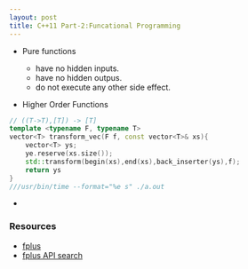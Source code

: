 ```yaml
---
layout: post
title: C++11 Part-2:Funcational Programming
---
```


- Pure functions
    - have no hidden inputs.
    - have no hidden outpus.
    - do not execute any other side effect.

- Higher Order Functions

```cpp
// ((T->T),[T]) -> [T]
template <typename F, typename T>
vector<T> transform_vec(F f, const vector<T>& xs){
    vector<T> ys;
    ye.reserve(xs.size());
    std::transform(begin(xs),end(xs),back_inserter(ys),f);
    return ys
}
///usr/bin/time --format="%e s" ./a.out
```

- 



### Resources

- [fplus](https://github.com/Dobiasd/FunctionalPlus/)
- [fplus API search](http://www.editgym.com/fplus-api-search/)